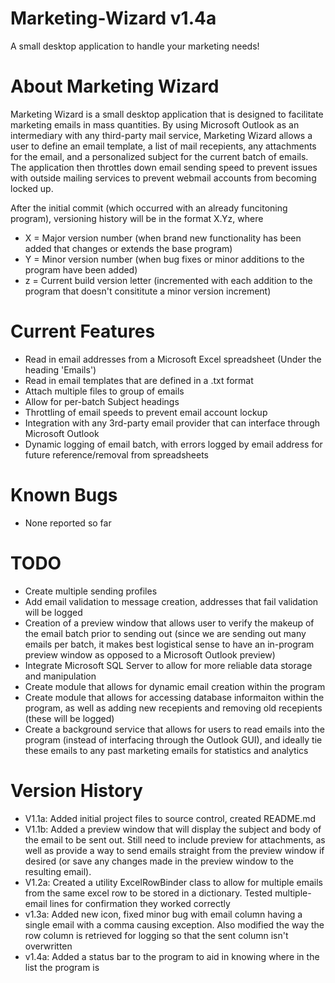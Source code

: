 # Marketing-Wizard v1.4a
A small desktop application to handle your marketing needs!

# About Marketing Wizard
Marketing Wizard is a small desktop application that is designed to facilitate marketing emails in mass quantities.  By using Microsoft Outlook as an intermediary with any third-party mail service, Marketing Wizard allows a user to define an email template, a list of mail recepients, any attachments for the email, and a personalized subject for the current batch of emails.  The application then throttles down email sending speed to prevent issues with outside mailing services to prevent webmail accounts from becoming locked up.

After the initial commit (which occurred with an already funcitoning program), versioning history will be in the format X.Yz, where
- X = Major version number (when brand new functionality has been added that changes or extends the base program)
- Y = Minor version number (when bug fixes or minor additions to the program have been added)
- z = Current build version letter (incremented with each addition to the program that doesn't consititute a minor version increment)


# Current Features
- Read in email addresses from a Microsoft Excel spreadsheet (Under the heading 'Emails')
- Read in email templates that are defined in a .txt format
- Attach multiple files to group of emails
- Allow for per-batch Subject headings
- Throttling of email speeds to prevent email account lockup
- Integration with any 3rd-party email provider that can interface through Microsoft Outlook
- Dynamic logging of email batch, with errors logged by email address for future reference/removal from spreadsheets

# Known Bugs
- None reported so far

# TODO
- Create multiple sending profiles
- Add email validation to message creation, addresses that fail validation will be logged
- Creation of a preview window that allows user to verify the makeup of the email batch prior to sending out (since we are sending out many emails per batch, it makes best logistical sense to have an in-program preview window as opposed to a Microsoft Outlook preview)
- Integrate Microsoft SQL Server to allow for more reliable data storage and manipulation
- Create module that allows for dynamic email creation within the program
- Create module that allows for accessing database informaiton within the program, as well as adding new recepients and removing old recepients (these will be logged)
- Create a background service that allows for users to read emails into the program (instead of interfacing through the Outlook GUI), and ideally tie these emails to any past marketing emails for statistics and analytics


# Version History
- V1.1a: Added initial project files to source control, created README.md
- V1.1b: Added a preview window that will display the subject and body of the email to be sent out.  Still need to include preview for attachments, as well as provide a way to send emails straight from the preview window if desired (or save any changes made in the preview window to the resulting email).
- V1.2a: Created a utility ExcelRowBinder class to allow for multiple emails from the same excel row to be stored in a dictionary.  Tested multiple-email lines for confirmation they worked correctly
- v1.3a: Added new icon, fixed minor bug with email column having a single email with a comma causing exception.  Also modified the way the row column is retrieved for logging so that the sent column isn't overwritten
- v1.4a: Added a status bar to the program to aid in knowing where in the list the program is
